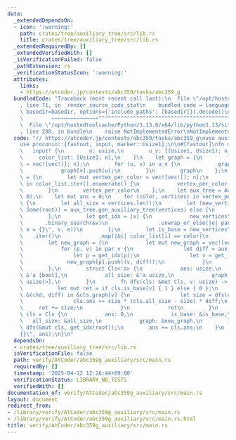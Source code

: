 ```yaml
---
data:
  _extendedDependsOn:
  - icon: ':warning:'
    path: crates/tree/auxiliary_tree/src/lib.rs
    title: crates/tree/auxiliary_tree/src/lib.rs
  _extendedRequiredBy: []
  _extendedVerifiedWith: []
  _isVerificationFailed: false
  _pathExtension: rs
  _verificationStatusIcon: ':warning:'
  attributes:
    links:
    - https://atcoder.jp/contests/abc359/tasks/abc359_g
  bundledCode: "Traceback (most recent call last):\n  File \"/opt/hostedtoolcache/Python/3.13.8/x64/lib/python3.13/site-packages/onlinejudge_verify/documentation/build.py\"\
    , line 71, in _render_source_code_stat\n    bundled_code = language.bundle(stat.path,\
    \ basedir=basedir, options={'include_paths': [basedir]}).decode()\n          \
    \         ~~~~~~~~~~~~~~~^^^^^^^^^^^^^^^^^^^^^^^^^^^^^^^^^^^^^^^^^^^^^^^^^^^^^^^^^^^^^^^^^^\n\
    \  File \"/opt/hostedtoolcache/Python/3.13.8/x64/lib/python3.13/site-packages/onlinejudge_verify/languages/rust.py\"\
    , line 288, in bundle\n    raise NotImplementedError\nNotImplementedError\n"
  code: "// https://atcoder.jp/contests/abc359/tasks/abc359_g\nuse auxiliary_tree::AuxiliaryTree;\n\
    use proconio::{fastout, input, marker::Usize1};\n\n#[fastout]\nfn main() {\n \
    \   input! {\n        n: usize,\n        u_v: [(Usize1, Usize1); n - 1],\n   \
    \     color_list: [Usize1; n],\n    }\n    let graph = {\n        let mut graph\
    \ = vec![vec![]; n];\n        for (u, v) in u_v {\n            graph[u].push(v);\n\
    \            graph[v].push(u);\n        }\n        graph\n    };\n    let vertex_per_color\
    \ = {\n        let mut vertex_per_color = vec![vec![]; n];\n        for (i, &a)\
    \ in color_list.iter().enumerate() {\n            vertex_per_color[a].push(i);\n\
    \        }\n        vertex_per_color\n    };\n    let aux_tree = AuxiliaryTree::new(&graph,\
    \ 0);\n    let mut ans = 0;\n    for (color, vertices) in vertex_per_color.into_iter().enumerate()\
    \ {\n        let all_size = vertices.len();\n        let (new_vertices, par_v,\
    \ Some(root)) = aux_tree.gen_auxiliary_tree(vertices) else {\n            continue;\n\
    \        };\n        let get_idx = |v| {\n            new_vertices\n         \
    \       .binary_search(&v)\n                .unwrap_or_else(|e| panic!(\"v = {},\
    \ e = {}\", v, e))\n        };\n        let is_base = new_vertices\n         \
    \   .iter()\n            .map(|&i| color_list[i] == color)\n            .collect::<Vec<_>>();\n\
    \        let new_graph = {\n            let mut new_graph = vec![vec![]; new_vertices.len()];\n\
    \            for (p, v) in par_v {\n                let diff = aux_tree.euler_tour.depth[p].abs_diff(aux_tree.euler_tour.depth[v]);\n\
    \                let p = get_idx(p);\n                let v = get_idx(v);\n  \
    \              new_graph[p].push((v, diff));\n            }\n            new_graph\n\
    \        };\n        struct Cls<'a> {\n            ans: usize,\n            is_base:\
    \ &'a [bool],\n            all_size: &'a usize,\n            graph: &'a [Vec<(usize,\
    \ usize)>],\n        }\n        fn dfs(cls: &mut Cls, v: usize) -> usize {\n \
    \           let mut ret = if cls.is_base[v] { 1 } else { 0 };\n            for\
    \ &(chd, diff) in &cls.graph[v] {\n                let size = dfs(cls, chd);\n\
    \                cls.ans += size * (cls.all_size - size) * diff;\n           \
    \     ret += size;\n            }\n            ret\n        }\n        let mut\
    \ cls = Cls {\n            ans: 0,\n            is_base: &is_base,\n         \
    \   all_size: &all_size,\n            graph: &new_graph,\n        };\n       \
    \ dfs(&mut cls, get_idx(root));\n        ans += cls.ans;\n    }\n    println!(\"\
    {}\", ans);\n}\n"
  dependsOn:
  - crates/tree/auxiliary_tree/src/lib.rs
  isVerificationFile: false
  path: verify/AtCoder/abc359g_auxiliary/src/main.rs
  requiredBy: []
  timestamp: '2025-04-12 12:26:44+09:00'
  verificationStatus: LIBRARY_NO_TESTS
  verifiedWith: []
documentation_of: verify/AtCoder/abc359g_auxiliary/src/main.rs
layout: document
redirect_from:
- /library/verify/AtCoder/abc359g_auxiliary/src/main.rs
- /library/verify/AtCoder/abc359g_auxiliary/src/main.rs.html
title: verify/AtCoder/abc359g_auxiliary/src/main.rs
---
```

